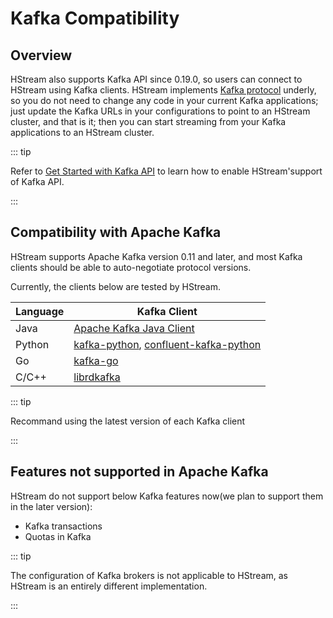 # Kafka Compatibility

## Overview

HStream also supports Kafka API since 0.19.0, so users can connect to HStream
using Kafka clients. HStream implements
[Kafka protocol](https://kafka.apache.org/protocol.html) underly, so you do not
need to change any code in your current Kafka applications; just update the
Kafka URLs in your configurations to point to an HStream cluster, and that is it;
then you can start streaming from your Kafka applications to an HStream cluster.

::: tip

Refer to [Get Started with Kafka API](../start/get-started-with-kafka-api.md) to
learn how to enable HStream'support of Kafka API.

:::

## Compatibility with Apache Kafka

HStream supports Apache Kafka version 0.11 and later, and most Kafka clients
should be able to auto-negotiate protocol versions.

Currently, the clients below are tested by HStream.

| Language | Kafka Client                                                |
| -------- | ----------------------------------------------------------- |
| Java     | [Apache Kafka Java Client](https://github.com/apache/kafka) |
| Python   | [kafka-python], [confluent-kafka-python]                    |
| Go       | [kafka-go](https://github.com/segmentio/kafka-go)           |
| C/C++    | [librdkafka](https://github.com/confluentinc/librdkafka)    |

::: tip

Recommand using the latest version of each Kafka client

:::

## Features not supported in Apache Kafka

HStream do not support below Kafka features now(we plan to support them in the
later version):

- Kafka transactions
- Quotas in Kafka

::: tip

The configuration of Kafka brokers is not applicable to HStream, as HStream is an
entirely different implementation.

:::

[kafka-python]: https://github.com/dpkp/kafka-python
[confluent-kafka-python]: https://github.com/confluentinc/confluent-kafka-python
